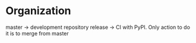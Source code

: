 # Organization

master -> development repository
release -> CI with PyPI. Only action to do it is to merge from master